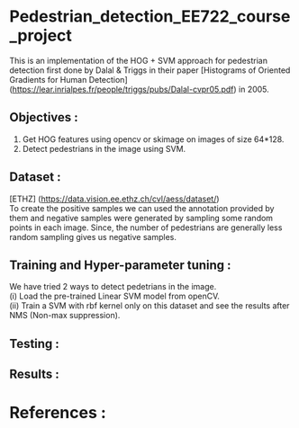 # Pedestrian_detection_EE722_course_project

This is an implementation of the HOG + SVM approach for pedestrian detection first done by Dalal & Triggs in their paper [Histograms of Oriented Gradients for Human Detection] (https://lear.inrialpes.fr/people/triggs/pubs/Dalal-cvpr05.pdf) in 2005.

## Objectives :
1. Get HOG features using opencv or skimage on images of size 64*128.
2. Detect pedestrians in the image using SVM.

## Dataset :
[ETHZ] (https://data.vision.ee.ethz.ch/cvl/aess/dataset/)\
To create the positive samples we can used the annotation provided by them and negative samples were generated by sampling some random points in each image. Since, the number of pedestrians are generally less random sampling gives us negative samples.

## Training and Hyper-parameter tuning :
We have tried 2 ways to detect pedetrians in the image.\
(i) Load the pre-trained Linear SVM model from openCV.\
(ii) Train a SVM with rbf kernel only on this dataset and see the results after NMS (Non-max suppression).

## Testing :


## Results : 



# References :
